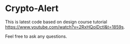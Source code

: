 # Crypto-Alert
This is latest code based on design course tutorial https://www.youtube.com/watch?v=2RxHQoiDctI&t=1859s.

Feel free to ask any questions.
